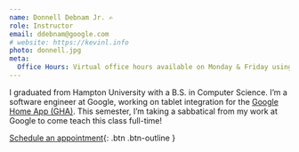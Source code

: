 ```yaml
---
name: Donnell Debnam Jr. ✍️
role: Instructor
email: ddebnam@google.com
# website: https://kevinl.info
photo: donnell.jpg
meta:
  Office Hours: Virtual office hours available on Monday & Friday using the 'Schedule an appointment' button. Physical office hours [here](http://comp1336.com/schedule).
---
```


I graduated from Hampton University with a B.S. in Computer Science. I’m a software engineer at Google, working on tablet integration for the [Google Home App (GHA)](https://play.google.com/store/apps/details?id=com.google.android.apps.chromecast.app&hl=en_US&gl=US&pli=1). This semester, I’m taking a sabbatical from my work at Google to come teach this class full-time!

[Schedule an appointment](https://calendar.app.google/V2dn8apQ2S8u4vbG9){: .btn .btn-outline }
